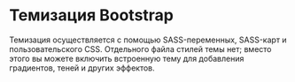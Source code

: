 # Темизация Bootstrap

<div class="lead mb-5">

Темизация осуществляется с помощью SASS-переменных, SASS-карт и пользовательского CSS. Отдельного файла стилей темы нет; вместо этого вы можете включить встроенную тему для добавления градиентов, теней и других эффектов.

</div>

<script setup lang="ts">

</script>
